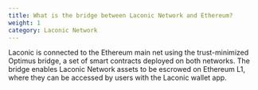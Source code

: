 ```yaml
---
title: What is the bridge between Laconic Network and Ethereum?
weight: 1
category: Laconic Network
---
```


Laconic is connected to the Ethereum main net using the trust-minimized Optimus bridge, a set of smart contracts deployed on both networks. The bridge enables Laconic Network assets to be escrowed on Ethereum L1, where they can be accessed by users with the Laconic wallet app. 
